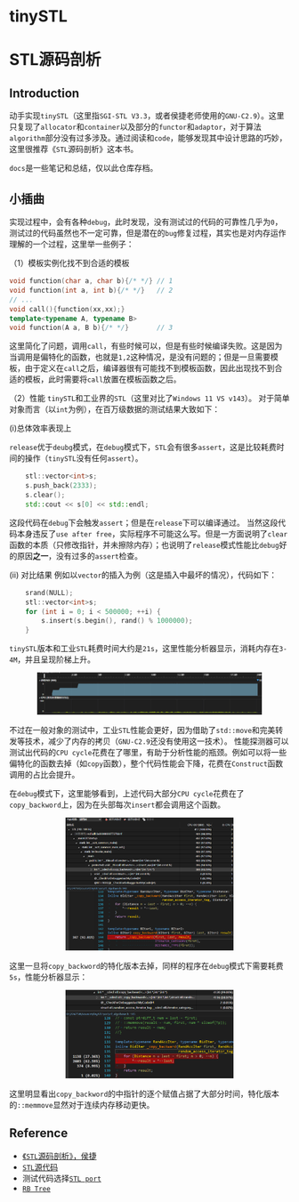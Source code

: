 # tinySTL
# STL源码剖析

## Introduction
动手实现`tinySTL`（这里指`SGI-STL V3.3`，或者侯捷老师使用的`GNU-C2.9`）。这里只复现了`allocator`和`container`以及部分的`functor`和`adaptor`，对于算法`algorithm`部分没有过多涉及。通过阅读和`code`，能够发现其中设计思路的巧妙，这里很推荐《`STL`源码剖析》这本书。

`docs`是一些笔记和总结，仅以此仓库存档。
## 小插曲
实现过程中，会有各种`debug`，此时发现，没有测试过的代码的可靠性几乎为`0`，测试过的代码虽然也不一定可靠，但是潜在的`bug`修复过程，其实也是对内存运作理解的一个过程，这里举一些例子：

（1）模板实例化找不到合适的模板
```c++
void function(char a, char b){/* */} // 1
void function(int a, int b){/* */}   // 2
// ...
void call(){function(xx,xx);}
template<typename A, typename B>
void function(A a, B b){/* */}       // 3
```
这里简化了问题，调用`call`，有些时候可以，但是有些时候编译失败。这是因为当调用是偏特化的函数，也就是`1,2`这种情况，是没有问题的；但是一旦需要模板，由于定义在`call`之后，编译器很有可能找不到模板函数，因此出现找不到合适的模板，此时需要将`call`放置在模板函数之后。

（2）性能
`tinySTL`和工业界的`STL`（这里对比了`Windows 11 VS v143`）。
对于简单对象而言（以`int`为例），在百万级数据的测试结果大致如下：

(i)总体效率表现上

`release`优于`deubg`模式，在`debug`模式下，`STL`会有很多`assert`，这是比较耗费时间的操作（`tinySTL`没有任何`assert`）。
```c++
	stl::vector<int>s;
	s.push_back(2333);
	s.clear();
	std::cout << s[0] << std::endl;
```
这段代码在`debug`下会触发`assert`；但是在`release`下可以编译通过。
当然这段代码本身违反了`use after free`，实际程序不可能这么写。但是一方面说明了`clear`函数的本质（只修改指针，并未擦除内存）；也说明了`release`模式性能比`debug`好的原因**之一**，没有过多的`assert`检查。

(ii) 对比结果
例如以`vector`的插入为例（这是插入中最坏的情况），代码如下：
```c++
	srand(NULL);
	stl::vector<int>s;
	for (int i = 0; i < 500000; ++i) {
		s.insert(s.begin(), rand() % 1000000);
	}
```
`tinySTL`版本和工业`STL`耗费时间大约是`21s`，这里性能分析器显示，消耗内存在`3-4M`，并且呈现阶梯上升。

<div align=center><img src="./docs/src/vector.png" width="80%"></div>

不过在一般对象的测试中，工业`STL`性能会更好，因为借助了`std::move`和完美转发等技术，减少了内存的拷贝（`GNU-C2.9`还没有使用这一技术）。
性能探测器可以测试出代码的`CPU cycle`花费在了哪里，有助于分析性能的瓶颈。例如可以将一些偏特化的函数去掉（如`copy`函数），整个代码性能会下降，花费在`Construct`函数调用的占比会提升。

在`debug`模式下，这里能够看到，上述代码大部分`CPU cycle`花费在了`copy_backword`上，因为在头部每次`insert`都会调用这个函数。

<div align=center><img src="./docs/src/debug.png" width="60%"></div>

这里一旦将`copy_backword`的特化版本去掉，同样的程序在`debug`模式下需要耗费`5s`，性能分析器显示：

<div align=center><img src="./docs/src/debug1.png" width="60%"></div>

这里明显看出`copy_backword`的中指针的逐个赋值占据了大部分时间，特化版本的`::memmove`显然对于连续内存移动更快。

## Reference
* [《`STL`源码剖析》，侯捷](http://221.235.153.107:90/resource/book/C++%E8%BF%9B%E9%98%B6/C++%20STL%E6%BA%90%E7%A0%81%E5%89%96%E6%9E%90.pdf)
* [`STL`源代码](https://github.com/steveLauwh/SGI-STL)
* 测试代码选择[`STL port`](http://www.stlport.org/download.html)
* [`RB Tree`](http://wujiantao.github.io/2014/02/20/rb_tree2.html)